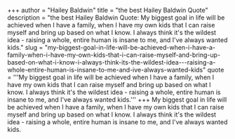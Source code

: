 +++
author = "Hailey Baldwin"
title = "the best Hailey Baldwin Quote"
description = "the best Hailey Baldwin Quote: My biggest goal in life will be achieved when I have a family, when I have my own kids that I can raise myself and bring up based on what I know. I always think it's the wildest idea - raising a whole, entire human is insane to me, and I've always wanted kids."
slug = "my-biggest-goal-in-life-will-be-achieved-when-i-have-a-family-when-i-have-my-own-kids-that-i-can-raise-myself-and-bring-up-based-on-what-i-know-i-always-think-its-the-wildest-idea---raising-a-whole-entire-human-is-insane-to-me-and-ive-always-wanted-kids"
quote = '''My biggest goal in life will be achieved when I have a family, when I have my own kids that I can raise myself and bring up based on what I know. I always think it's the wildest idea - raising a whole, entire human is insane to me, and I've always wanted kids.'''
+++
My biggest goal in life will be achieved when I have a family, when I have my own kids that I can raise myself and bring up based on what I know. I always think it's the wildest idea - raising a whole, entire human is insane to me, and I've always wanted kids.
